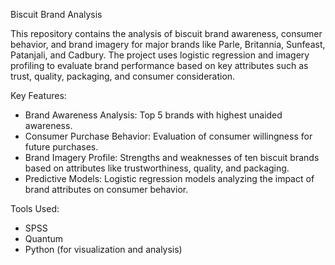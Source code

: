 Biscuit Brand Analysis

This repository contains the analysis of biscuit brand awareness, consumer behavior, and brand imagery for major brands like Parle, Britannia, Sunfeast, Patanjali, and Cadbury. 
The project uses logistic regression and imagery profiling to evaluate brand performance based on key attributes such as trust, quality, packaging, and consumer consideration.

 Key Features:
- Brand Awareness Analysis: Top 5 brands with highest unaided awareness.
- Consumer Purchase Behavior: Evaluation of consumer willingness for future purchases.
- Brand Imagery Profile: Strengths and weaknesses of ten biscuit brands based on attributes like trustworthiness, quality, and packaging.
- Predictive Models: Logistic regression models analyzing the impact of brand attributes on consumer behavior.

Tools Used:
- SPSS
- Quantum
- Python (for visualization and analysis)

